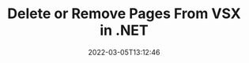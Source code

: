 ---
############################# Static ############################
layout: "auto-gen"
date: 2022-03-05T13:12:46
draft: false

############################# Head ############################
head_title: "Delete VSX Pages in C# .NET | Remove Pages from VSX File"
head_description: "C# .NET users to remove or delete a single page or collection of pages from a VSX file using documents merger and split API."

############################# Header ############################
title: "Delete or Remove Pages From VSX in .NET"
description: "Delete or Remove a single page or collection of pages from a VSX file using documents merger & split API for .NET (C#, ASP.NET, VB.NET, .NET Core) applications."
bg_image: "https://cms.admin.containerize.com/templates/aspose/App_Themes/V3/images/bg/header1.png"
bg_overlay: false
button:
    enable: true
    icon: "fas fa-arrow-down"
    label: "Download Free Trial"
    link: "https://downloads.groupdocs.com/merger/net"

############################# SubMenu ############################
submenu:
    enable: true

    left:
        img_alt: "GroupDocs.Merger for .NET"
        image: "https://cms.admin.containerize.com/templates/groupdocs/images/product-logos/90x90-noborder/groupdocs-merger-net.png"
        product: "GroupDocs.Merger"
        platform: ".NET"

    middle:
        button:

            # button loop
            - link: "https://apireference.groupdocs.com/merger/net"
              text: "API Reference"

            # button loop
            - link: "https://github.com/groupdocs-merger"
              text: "Code Examples"

            # button loop
            - link: "https://products.groupdocs.app/merger/family"
              text: "Live Demos"

            # button loop
            - link: "https://purchase.groupdocs.com/pricing/merger/net"
              text: "Pricing"

    right:
        link_download: "https://downloads.groupdocs.com/merger"
        link_learn: "https://docs.groupdocs.com/merger/net"
        link_buy: "https://purchase.groupdocs.com"

############################# About ############################
about:
    enable: true
    title: "About GroupDocs.Merger for .NET API"
    content: |
        [GroupDocs.Merger for .NET](https://products.groupdocs.com/merger/net/) offers a simple solution to safely merge, split, move, remove, extract, swap & rotate between a wide range of document formats including PDF, Microsoft Office (Word, Excel, PowerPoint, OneNote), OpenDocument, HTML and many others within .NET applications. By adding just a few lines of the code, perform several document operations such as move, remove, rotate, swap, extract or change the orientation of pages within the documents. The documents merging API also supports previewing document pages as an image to analyse the document structure, formatting and content on the page.
        
        GroupDocs.Merger APIs are well supported on all major operating systems and platforms including .NET Framework, .NET Standard, .NET Core, Mono and Xamarin.

############################# Steps ############################
steps:
    enable: true
    title_left: "Remove VSX File Pages in .NET"
    content_left: |
        [GroupDocs.Merger](/merger/net/) makes it easy for .NET developers to delete a single or a number of pages within a VSX file by implementing a few easy steps.

        *   Initialise <mark>**RemoveOptions**</mark> class to specify page numbers to remove.
        *   Create new instance of <mark>**Merger**</mark> class and pass source document path as a constructor parameter.
        *   Call <mark>**RemovePages**</mark> method and pass <mark>**RemoveOptions**</mark> object to it.
        *   Call <mark>**Save**</mark> method and pass desired file path to save resultant document.
        
    title_right: "System Requirements"
    content_right: |
        GroupDocs.Merger for .NET APIs are supported on all major platforms and operating systems. Before executing the code below, please make sure that you have the following prerequisites installed on your system.

        *   Operating Systems: Microsoft Windows, Linux, MacOS
        *   Development Environments: Visual Studio, Xamarin, MonoDevelop
        *   Frameworks: .NET Framework, .NET Standard, .NET Core, Mono
        *   Download the latest version of GroupDocs.Merger for .NET from [NuGet](https://www.nuget.org/packages/GroupDocs.Merger)
        
    code: |
        ```cs
        // Remove VSX file pages using GroupDocs.Merger API
        string filePath = "input.vsx";
        string filePathOut = "output.vsx";

        // Initialise RemoveOptions class to specify page numbers to remove
        RemoveOptions removeOptions = new RemoveOptions(new int[] { 3, 5 });

        // Instantiate Merger with input VSX document
        using (Merger merger = new Merger("input.vsx"))
          {
            // Call RemovePages method and pass RemoveOptions object to it
            merger.RemovePages(removeOptions);
            
            // Call Save method and pass desired file path to save the output document
            merger.Save("output.vsx");
          }
        ```

############################# Demos ############################
demos:
    enable: true
    title: "Live Demos - Remove VSX Document Pages Online"
    content: |
        Remove pages within VSX files right now by visiting [GroupDocs.Merger Live Demos](https://products.groupdocs.app/splitter/remove-pages/vsx) website.
        The live demo has the following benefits
        
############################# About Formats ############################
about_formats:
    enable: true
    format:
        # format loop
        - icon: "far fa-file-alt"
          title: "About VSX File Format"
          content: |
            Files with .VSX extension refer to stencils that consist of drawings and shapes that are used for creating diagrams in Microsoft Visio. VSX files are saved in XML file format and was supported till Visio 2013. These are different than the primary VSDX file format that was introduced with Microsoft Visio 2013. VSX files can be opened in any text editor to view the contents.

          link: "https://docs.fileformat.com/image/vsx/"

############################# More Formats ############################
more_formats:
    enable: true
    title: "Removing Pages of Other Document Formats"
    content: |
        .NET documents merger & split API for file formats and images. Delete pages of some of the popular file formats as stated below.
    format: 
        # format loop
        - name: "Remove DOC File Pages in .NET"
          link: "/merger/net/remove/doc/"
          description: "Microsoft Word Document"

        # format loop
        - name: "Remove DOCM File Pages in .NET"
          link: "/merger/net/remove/docm/"
          description: "Microsoft Word Macro-Enabled Document"

        # format loop
        - name: "Remove DOCX File Pages in .NET"
          link: "/merger/net/remove/docx/"
          description: "Microsoft Word Open XML Document"

        # format loop
        - name: "Remove DOT File Pages in .NET"
          link: "/merger/net/remove/dot/"
          description: "Microsoft Word Document Template"

        # format loop
        - name: "Remove DOTM File Pages in .NET"
          link: "/merger/net/remove/dotm/"
          description: "Microsoft Word Macro-Enabled Template"

        # format loop
        - name: "Remove DOTX File Pages in .NET"
          link: "/merger/net/remove/dotx/"
          description: "Word Open XML Document Template"

        # format loop
        - name: "Remove EPUB File Pages in .NET"
          link: "/merger/net/remove/epub/"
          description: "Digital E-Book File Format"

        # format loop
        - name: "Remove HTML File Pages in .NET"
          link: "/merger/net/remove/html/"
          description: "Hyper Text Markup Language"

        # format loop
        - name: "Remove MHT File Pages in .NET"
          link: "/merger/net/remove/mht/"
          description: "MIME Encapsulation of Aggregate HTML"

        # format loop
        - name: "Remove MHTML File Pages in .NET"
          link: "/merger/net/remove/mhtml/"
          description: "MIME Encapsulation of Aggregate HTML"

        # format loop
        - name: "Remove ODP File Pages in .NET"
          link: "/merger/net/remove/odp/"
          description: "OpenDocument Presentation File Format"

        # format loop
        - name: "Remove ODS File Pages in .NET"
          link: "/merger/net/remove/ods/"
          description: "Open Document Spreadsheet"

        # format loop
        - name: "Remove ODT File Pages in .NET"
          link: "/merger/net/remove/odt/"
          description: "Open Document Text"

        # format loop
        - name: "Remove OTP File Pages in .NET"
          link: "/merger/net/remove/otp/"
          description: "Origin Graph Template"

        # format loop
        - name: "Remove OTT File Pages in .NET"
          link: "/merger/net/remove/ott/"
          description: "Open Document Template"

        # format loop
        - name: "Remove PDF File Pages in .NET"
          link: "/merger/net/remove/pdf/"
          description: "Portable Document"

        # format loop
        - name: "Remove POTM File Pages in .NET"
          link: "/merger/net/remove/potm/"
          description: "Microsoft PowerPoint Template"

        # format loop
        - name: "Remove POTX File Pages in .NET"
          link: "/merger/net/remove/potx/"
          description: "Microsoft PowerPoint Open XML Template"

        # format loop
        - name: "Remove PPS File Pages in .NET"
          link: "/merger/net/remove/pps/"
          description: "Microsoft PowerPoint Slide Show"

        # format loop
        - name: "Remove PPSM File Pages in .NET"
          link: "/merger/net/remove/ppsm/"
          description: "Microsoft PowerPoint Slide Show"

        # format loop
        - name: "Remove PPSX File Pages in .NET"
          link: "/merger/net/remove/ppsx/"
          description: "PowerPoint Open XML Slide Show"

        # format loop
        - name: "Remove PPT File Pages in .NET"
          link: "/merger/net/remove/ppt/"
          description: "PowerPoint Presentation"

        # format loop
        - name: "Remove PPTM File Pages in .NET"
          link: "/merger/net/remove/pptm/"
          description: "Microsoft PowerPoint Presentation"

        # format loop
        - name: "Remove PPTX File Pages in .NET"
          link: "/merger/net/remove/pptx/"
          description: "PowerPoint Open XML Presentation"

        # format loop
        - name: "Remove PS File Pages in .NET"
          link: "/merger/net/remove/ps/"
          description: "PostScript (PS)"

        # format loop
        - name: "Remove RTF File Pages in .NET"
          link: "/merger/net/remove/rtf/"
          description: "Rich Text File Format"

        # format loop
        - name: "Remove TEX File Pages in .NET"
          link: "/merger/net/remove/tex/"
          description: "LaTeX Source Document"

        # format loop
        - name: "Remove VDX File Pages in .NET"
          link: "/merger/net/remove/vdx/"
          description: "Microsoft Visio XML Drawing File Format"

        # format loop
        - name: "Remove VSDM File Pages in .NET"
          link: "/merger/net/remove/vsdm/"
          description: "Visio Macro-Enabled Drawing"

        # format loop
        - name: "Remove VSDX File Pages in .NET"
          link: "/merger/net/remove/vsdx/"
          description: "Microsoft Visio File Format"

        # format loop
        - name: "Remove VSSM File Pages in .NET"
          link: "/merger/net/remove/vssm/"
          description: "Microsoft Visio Macro Enabled File Format"

        # format loop
        - name: "Remove VSSX File Pages in .NET"
          link: "/merger/net/remove/vssx/"
          description: "Visio Stencil File Format"

        # format loop
        - name: "Remove VSTM File Pages in .NET"
          link: "/merger/net/remove/vstm/"
          description: "Visio Macro-Enabled Drawing Template"

        # format loop
        - name: "Remove VSTX File Pages in .NET"
          link: "/merger/net/remove/vstx/"
          description: "Microsoft Visio File Format"

        # format loop
        - name: "Remove VTX File Pages in .NET"
          link: "/merger/net/remove/vtx/"
          description: "Microsoft Visio Drawing Template"

        # format loop
        - name: "Remove XLAM File Pages in .NET"
          link: "/merger/net/remove/xlam/"
          description: "Microsoft Excel Macro-Enabled Add-In"

        # format loop
        - name: "Remove XLS File Pages in .NET"
          link: "/merger/net/remove/xls/"
          description: "Microsoft Excel Binary File Format"

        # format loop
        - name: "Remove XLSB File Pages in .NET"
          link: "/merger/net/remove/xlsb/"
          description: "Microsoft Excel Binary Spreadsheet File"

        # format loop
        - name: "Remove XLSM File Pages in .NET"
          link: "/merger/net/remove/xlsm/"
          description: "Microsoft Excel Macro-Enabled Spreadsheet"

        # format loop
        - name: "Remove XLSX File Pages in .NET"
          link: "/merger/net/remove/xlsx/"
          description: "Microsoft Excel Open XML Spreadsheet"

        # format loop
        - name: "Remove XLT File Pages in .NET"
          link: "/merger/net/remove/xlt/"
          description: "Microsoft Excel Template"

        # format loop
        - name: "Remove XLTM File Pages in .NET"
          link: "/merger/net/remove/xltm/"
          description: "Microsoft Excel Macro-Enabled Template"

        # format loop
        - name: "Remove XLTX File Pages in .NET"
          link: "/merger/net/remove/xltx/"
          description: "Microsoft Excel Open XML Template"

        # format loop
        - name: "Remove XPS File Pages in .NET"
          link: "/merger/net/remove/xps/"
          description: "Open XML Paper Specification"



############################# Back to top ###############################
back_to_top:
    enable: true
---